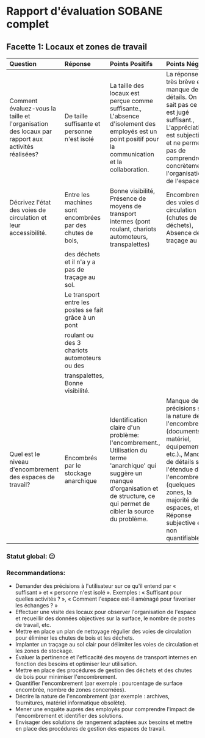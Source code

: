 # Rapport d'évaluation SOBANE complet


## Facette 1: Locaux et zones de travail

| Question                                                                                         | Réponse                                                    | Points Positifs                                                                                                                                                                              | Points Négatifs                                                                                                                                                                                                                             |
|:-------------------------------------------------------------------------------------------------|:-----------------------------------------------------------|:---------------------------------------------------------------------------------------------------------------------------------------------------------------------------------------------|:--------------------------------------------------------------------------------------------------------------------------------------------------------------------------------------------------------------------------------------------|
| Comment évaluez-vous la taille et l'organisation des locaux par rapport aux activités réalisées? | De taille suffisante et personne n'est isolé               | La taille des locaux est perçue comme suffisante., L'absence d'isolement des employés est un point positif pour la communication et la collaboration.                                        | La réponse est très brève et manque de détails. On ne sait pas ce qui est jugé suffisant., L'appréciation est subjective et ne permet pas de comprendre concrètement l'organisation de l'espace.                                            |
| Décrivez l'état des voies de circulation et leur accessibilité.                                  | Entre les machines sont encombrées par des chutes de bois, | Bonne visibilité, Présence de moyens de transport internes (pont roulant, chariots automoteurs, transpalettes)                                                                               | Encombrement des voies de circulation (chutes de bois, déchets), Absence de traçage au sol                                                                                                                                                  |
|                                                                                                  | des déchets et il n'a y a pas de traçage au sol.           |                                                                                                                                                                                              |                                                                                                                                                                                                                                             |
|                                                                                                  | Le transport entre les postes se fait grâce à un pont      |                                                                                                                                                                                              |                                                                                                                                                                                                                                             |
|                                                                                                  | roulant ou des 3 chariots automoteurs ou des               |                                                                                                                                                                                              |                                                                                                                                                                                                                                             |
|                                                                                                  | transpalettes, Bonne visibilité.                           |                                                                                                                                                                                              |                                                                                                                                                                                                                                             |
| Quel est le niveau d'encombrement des espaces de travail?                                        | Encombrés par le stockage anarchique                       | Identification claire d'un problème: l'encombrement., Utilisation du terme 'anarchique' qui suggère un manque d'organisation et de structure, ce qui permet de cibler la source du problème. | Manque de précisions sur la nature de l'encombrement (documents, matériel, équipements, etc.)., Manque de détails sur l'étendue de l'encombrement (quelques zones, la majorité des espaces, etc.)., Réponse subjective et non quantifiable. |

### Statut global: 😐

### Recommandations:
- Demander des précisions à l'utilisateur sur ce qu'il entend par « suffisant » et « personne n'est isolé ».  Exemples : « Suffisant pour quelles activités ? », « Comment l'espace est-il aménagé pour favoriser les échanges ? »
- Effectuer une visite des locaux pour observer l'organisation de l'espace et recueillir des données objectives sur la surface, le nombre de postes de travail, etc.
- Mettre en place un plan de nettoyage régulier des voies de circulation pour éliminer les chutes de bois et les déchets.
- Implanter un traçage au sol clair pour délimiter les voies de circulation et les zones de stockage.
- Évaluer la pertinence et l'efficacité des moyens de transport internes en fonction des besoins et optimiser leur utilisation.
- Mettre en place des procédures de gestion des déchets et des chutes de bois pour minimiser l'encombrement.
- Quantifier l'encombrement (par exemple : pourcentage de surface encombrée, nombre de zones concernées).
- Décrire la nature de l'encombrement (par exemple : archives, fournitures, matériel informatique obsolète).
- Mener une enquête auprès des employés pour comprendre l'impact de l'encombrement et identifier des solutions.
- Envisager des solutions de rangement adaptées aux besoins et mettre en place des procédures de gestion des espaces de travail.
